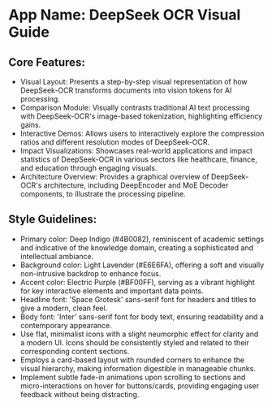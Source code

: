 # **App Name**: DeepSeek OCR Visual Guide

## Core Features:

- Visual Layout: Presents a step-by-step visual representation of how DeepSeek-OCR transforms documents into vision tokens for AI processing.
- Comparison Module: Visually contrasts traditional AI text processing with DeepSeek-OCR's image-based tokenization, highlighting efficiency gains.
- Interactive Demos: Allows users to interactively explore the compression ratios and different resolution modes of DeepSeek-OCR.
- Impact Visualizations: Showcases real-world applications and impact statistics of DeepSeek-OCR in various sectors like healthcare, finance, and education through engaging visuals.
- Architecture Overview: Provides a graphical overview of DeepSeek-OCR's architecture, including DeepEncoder and MoE Decoder components, to illustrate the processing pipeline.

## Style Guidelines:

- Primary color: Deep Indigo (#4B0082), reminiscent of academic settings and indicative of the knowledge domain, creating a sophisticated and intellectual ambiance.
- Background color: Light Lavender (#E6E6FA), offering a soft and visually non-intrusive backdrop to enhance focus.
- Accent color: Electric Purple (#BF00FF), serving as a vibrant highlight for key interactive elements and important data points.
- Headline font: 'Space Grotesk' sans-serif font for headers and titles to give a modern, clean feel.
- Body font: 'Inter' sans-serif font for body text, ensuring readability and a contemporary appearance. 
- Use flat, minimalist icons with a slight neumorphic effect for clarity and a modern UI. Icons should be consistently styled and related to their corresponding content sections.
- Employs a card-based layout with rounded corners to enhance the visual hierarchy, making information digestible in manageable chunks.
- Implement subtle fade-in animations upon scrolling to sections and micro-interactions on hover for buttons/cards, providing engaging user feedback without being distracting.